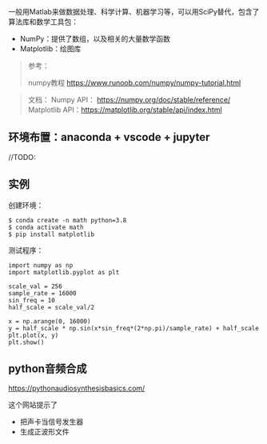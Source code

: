 

一般用Matlab来做数据处理、科学计算、机器学习等，可以用SciPy替代，包含了算法库和数学工具包：

- NumPy：提供了数组，以及相关的大量数学函数
- Matplotlib：绘图库

>  参考：
>
>  numpy教程 https://www.runoob.com/numpy/numpy-tutorial.html
>

> 文档：
> Numpy API： https://numpy.org/doc/stable/reference/
>  Matplotlib API：https://matplotlib.org/stable/api/index.html



## 环境布置：anaconda + vscode + jupyter

//TODO:



## 实例

创建环境：

```
$ conda create -n math python=3.8
$ conda activate math
$ pip install matplotlib
```

测试程序：

```
import numpy as np
import matplotlib.pyplot as plt

scale_val = 256
sample_rate = 16000
sin_freq = 10
half_scale = scale_val/2

x = np.arange(0, 16000)
y = half_scale * np.sin(x*sin_freq*(2*np.pi)/sample_rate) + half_scale
plt.plot(x, y)
plt.show()
```



## python音频合成

https://pythonaudiosynthesisbasics.com/

这个网站提示了

- 把声卡当信号发生器
- 生成正波形文件



